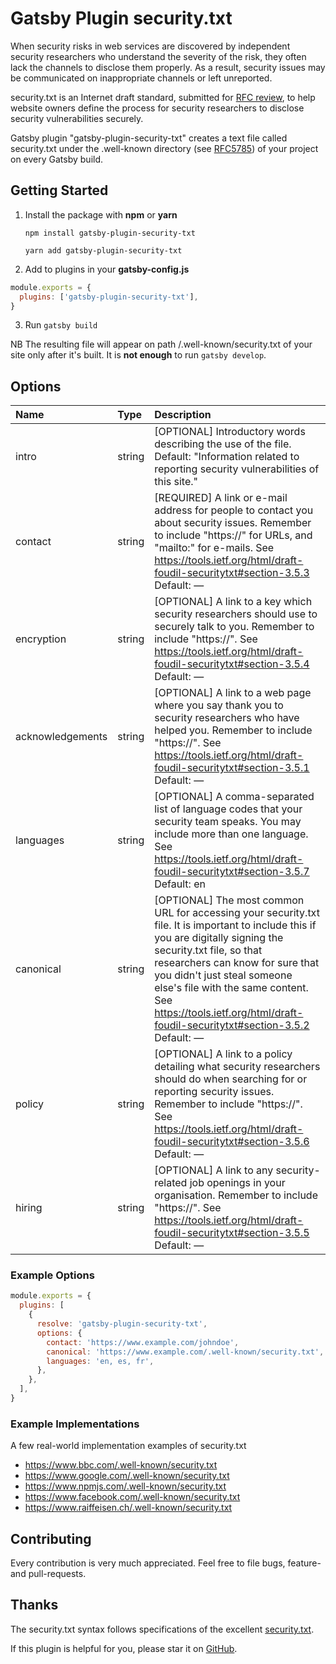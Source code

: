 # Gatsby Plugin security.txt

<sup></sup>When security risks in web services are discovered by independent security researchers who understand the severity of the risk, they often lack the channels to disclose them properly. As a result, security issues may be communicated on inappropriate channels or left unreported.

security.txt is an Internet draft standard, submitted for [RFC review](https://tools.ietf.org/html/draft-foudil-securitytxt-08), to help website owners define the process for security researchers to disclose security vulnerabilities securely.

Gatsby plugin "gatsby-plugin-security-txt" creates a text file called security.txt under the .well-known directory (see [RFC5785](https://tools.ietf.org/html/rfc5785)) of your project on every Gatsby build.

## Getting Started

1. Install the package with **npm** or **yarn**

   `npm install gatsby-plugin-security-txt`

   `yarn add gatsby-plugin-security-txt`

2. Add to plugins in your **gatsby-config.js**

```javascript
module.exports = {
  plugins: ['gatsby-plugin-security-txt'],
}
```

3. Run `gatsby build`

NB The resulting file will appear on path /.well-known/security.txt of your site only after it's built. It is **not enough** to run `gatsby develop`.

## Options

| **Name** | **Type** | **Description** |
| :- | :- | :- |
| intro          | string                  | [OPTIONAL] Introductory words describing the use of the file. Default: "Information related to reporting security vulnerabilities of this site." |
| contact        | string                  | [REQUIRED] A link or e-mail address for people to contact you about security issues. Remember to include "https://" for URLs, and "mailto:" for e-mails. See https://tools.ietf.org/html/draft-foudil-securitytxt#section-3.5.3 Default: — |
| encryption          | string                  | [OPTIONAL] A link to a key which security researchers should use to securely talk to you. Remember to include "https://". See https://tools.ietf.org/html/draft-foudil-securitytxt#section-3.5.4 Default: — |
| acknowledgements          | string                  | [OPTIONAL] A link to a web page where you say thank you to security researchers who have helped you. Remember to include "https://". See https://tools.ietf.org/html/draft-foudil-securitytxt#section-3.5.1 Default: — |
| languages          | string                  | [OPTIONAL] A comma-separated list of language codes that your security team speaks. You may include more than one language. See https://tools.ietf.org/html/draft-foudil-securitytxt#section-3.5.7 Default: en |
| canonical          | string                  | [OPTIONAL] The most common URL for accessing your security.txt file. It is important to include this if you are digitally signing the security.txt file, so that researchers can know for sure that you didn't just steal someone else's file with the same content. See https://tools.ietf.org/html/draft-foudil-securitytxt#section-3.5.2 Default: — |
| policy          | string                  | [OPTIONAL] A link to a policy detailing what security researchers should do when searching for or reporting security issues. Remember to include "https://". See https://tools.ietf.org/html/draft-foudil-securitytxt#section-3.5.6 Default: — |
| hiring          | string                  | [OPTIONAL] A link to any security-related job openings in your organisation. Remember to include "https://". See https://tools.ietf.org/html/draft-foudil-securitytxt#section-3.5.5 Default: — |

### Example Options

```javascript
module.exports = {
  plugins: [
    {
      resolve: 'gatsby-plugin-security-txt',
      options: {
        contact: 'https://www.example.com/johndoe',
        canonical: 'https://www.example.com/.well-known/security.txt',
        languages: 'en, es, fr',
      },
    },
  ],
}
```

### Example Implementations

A few real-world implementation examples of security.txt
- https://www.bbc.com/.well-known/security.txt
- https://www.google.com/.well-known/security.txt
- https://www.npmjs.com/.well-known/security.txt
- https://www.facebook.com/.well-known/security.txt
- https://www.raiffeisen.ch/.well-known/security.txt

## Contributing

Every contribution is very much appreciated. Feel free to file bugs, feature- and pull-requests.

## Thanks

The security.txt syntax follows specifications of the excellent [security.txt](https://securitytxt.org/).

If this plugin is helpful for you, please star it on [GitHub](https://github.com/Vacilando/gatsby-plugin-security-txt).
<sup></sup>
